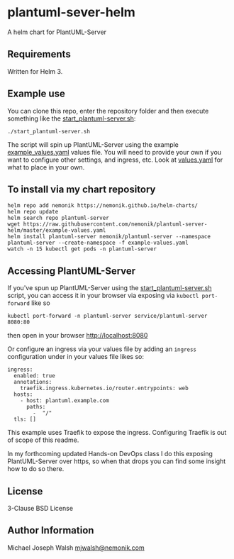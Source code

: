# plantuml-sever-helm

A helm chart for PlantUML-Server

## Requirements

Written for Helm 3.

## Example use

You can clone this repo, enter the repository folder and then execute something like the [start_plantuml-server.sh](start_plantuml-server.sh):

```
./start_plantuml-server.sh
```

The script will spin up PlantUML-Server using the example [example_values.yaml](example_values.yaml) values file.  You will need
to provide your own if you want to configure other settings, and ingress, etc.  Look at [values.yaml](values.yaml)
for what to place in your own.

## To install via my chart repository

```
helm repo add nemonik https://nemonik.github.io/helm-charts/
helm repo update
helm search repo plantuml-server
wget https://raw.githubusercontent.com/nemonik/plantuml-server-helm/master/example-values.yaml
helm install plantuml-server nemonik/plantuml-server --namespace plantuml-server --create-namespace -f example-values.yaml
watch -n 15 kubectl get pods -n plantuml-server
```

## Accessing PlantUML-Server

If you've spun up PlantUML-Server using the [start_plantuml-server.sh](start_plantuml-server.sh) script, you can access it in your
browser via exposing via `kubectl port-forward` like so

```
kubectl port-forward -n plantuml-server service/plantuml-server 8080:80
```

then open in your browser [http://localhost:8080](http://localhost:8080)

Or configure an ingress via your values file by adding an `ingress` configuration under
in your values file likes so:

```
ingress:
  enabled: true
  annotations:
    traefik.ingress.kubernetes.io/router.entrypoints: web
  hosts:
    - host: plantuml.example.com
      paths:
        -  "/"
  tls: []
``` 

This example uses Traefik to expose the ingress.  Configuring Traefik is out of scope of this 
readme.  

In my forthcoming updated Hands-on DevOps class I do this exposing PlantUML-Server over https, so when that
drops you can find some insight how to do so there.

## License

3-Clause BSD License

## Author Information

Michael Joseph Walsh <mjwalsh@nemonik.com>
